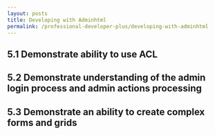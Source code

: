 ```yaml
---
layout: posts
title: Developing with Adminhtml
permalink: /professional-developer-plus/developing-with-adminhtml
---
```


## 5.1 Demonstrate ability to use ACL 
## 5.2 Demonstrate understanding of the admin login process and admin actions processing 
## 5.3 Demonstrate an ability to create complex forms and grids
